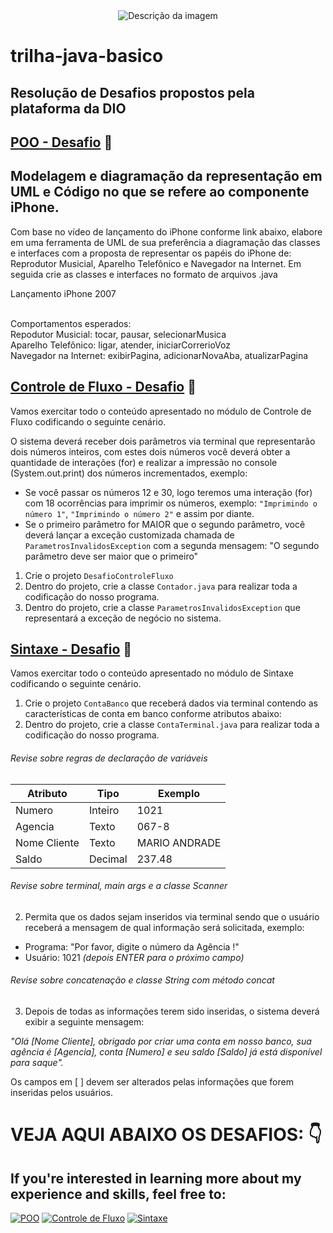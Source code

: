<div align="center">
  <img src="https://hermes.dio.me/courses/cover/ffd40f3e-17c9-4ccd-9140-8f44b6add39f_landingpage.png" alt="Descrição da imagem">
</div>

# trilha-java-basico

## Resolução de Desafios propostos pela plataforma da DIO

## [POO - Desafio](desafios/poo/README.md) 🔗

## Modelagem e diagramação da representação em UML e Código no que se refere ao componente iPhone.

Com base no vídeo de lançamento do iPhone conforme link abaixo, elabore em uma ferramenta de UML de sua preferência a diagramação das classes e interfaces com a proposta de representar os papéis do iPhone de: Reprodutor Musicial, Aparelho Telefônico e Navegador na Internet. Em seguida crie as classes e interfaces no formato de arquivos .java

Lançamento iPhone 2007


</br>
Comportamentos esperados: </br>
Repodutor Musicial: tocar, pausar, selecionarMusica </br>
Aparelho Telefônico: ligar, atender, iniciarCorrerioVoz </br>
Navegador na Internet: exibirPagina, adicionarNovaAba, atualizarPagina


## [Controle de Fluxo - Desafio](desafios/controle-fluxo) 🔗
Vamos exercitar todo o conteúdo apresentado no módulo de Controle de Fluxo codificando o seguinte cenário.

O sistema deverá receber dois parâmetros via terminal que representarão dois números inteiros, com estes dois números você deverá obter a quantidade de interações (for) e realizar a impressão no console (System.out.print) dos números incrementados, exemplo:

* Se você passar os números 12 e 30, logo teremos uma interação (for) com 18 ocorrências para imprimir os números, exemplo: `"Imprimindo o número 1"`, `"Imprimindo o número 2"` e assim por diante.
* Se o primeiro parâmetro for MAIOR que o segundo parâmetro, você deverá lançar a exceção customizada chamada de `ParametrosInvalidosException` com a segunda mensagem: "O segundo parâmetro deve ser maior que o primeiro"   


1. Crie o projeto `DesafioControleFluxo`
2. Dentro do projeto, crie a classe `Contador.java` para realizar toda a codificação do nosso programa.
3. Dentro do projeto, crie a classe `ParametrosInvalidosException` que representará a exceção de negócio no sistema. 

## [Sintaxe - Desafio](desafios/sintaxe/README.md) 🔗
Vamos exercitar todo o conteúdo apresentado no módulo de Sintaxe codificando o seguinte cenário.

1. Crie o projeto `ContaBanco` que receberá dados via terminal contendo as características de conta em banco conforme atributos abaixo:
2. Dentro do projeto, crie a classe `ContaTerminal.java` para realizar toda a codificação do nosso programa.

###### Revise sobre regras de declaração de variáveis

| Atributo  | Tipo     | Exemplo   
| --------- | ---------| ------- 
| Numero    | Inteiro  | 1021 
| Agencia   | Texto    | 067-8
| Nome Cliente | Texto    | MARIO ANDRADE
| Saldo | Decimal |237.48


###### Revise sobre terminal, main args e a classe Scanner
2. Permita que os dados sejam inseridos via terminal sendo que o usuário receberá a mensagem de qual informação será solicitada, exemplo:

* Programa: "Por favor, digite o número da Agência !"
* Usuário: 1021 *(depois ENTER para o próximo campo)* 

###### Revise sobre concatenação e classe String com método concat

3. Depois de todas as informações terem sido inseridas, o sistema deverá exibir a seguinte mensagem:

*"Olá [Nome Cliente], obrigado por criar uma conta em nosso banco, sua agência é [Agencia], conta [Numero] e seu saldo [Saldo] já está disponível para saque".*

Os campos em [ ] devem ser alterados pelas informações que forem inseridas pelos usuários.

# VEJA AQUI ABAIXO OS DESAFIOS:  👇 
**If you're interested in learning more about my experience and skills, feel free to:**
------

[![POO](https://img.shields.io/badge/Resume%20Online-black?style=for-the-badge&logo=web)](desafios/poo/README.md)
[![Controle de Fluxo](https://img.shields.io/badge/Download%20PDF-black?style=for-the-badge&logo=pdf)](desafios/controle-fluxo)
[![Sintaxe](https://img.shields.io/badge/Resume%20Online-black?style=for-the-badge&logo=web)](desafios/sintaxe/README.md)

